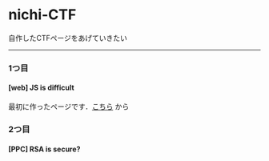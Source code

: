 # nichi-CTF
自作したCTFページをあげていきたい
____

 ### 1つ目
 #### [web] JS is difficult

 最初に作ったページです．[こちら](https://nichika0617.github.io/nichi-CTF/question_1/WebQuestion.html)
 から

### 2つ目
 #### [PPC] RSA is secure?

